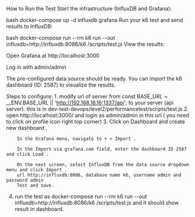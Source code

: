  How to Run the Test
Start the infrastructure (InfluxDB and Grafana):

bash
docker-compose up -d influxdb grafana
Run your k6 test and send results to InfluxDB:

bash
docker-compose run --rm k6 run --out influxdb=http://influxdb:8086/k6 /scripts/test.js
View the results:

Open Grafana at http://localhost:3000

Log in with admin/admin

The pre-configured data source should be ready. You can import the k6 dashboard (ID: 2587) to visualize the results.


Steps to configure:
    1. modify url of server from const BASE_URL = __ENV.BASE_URL || 'http://192.168.18.16:1337/api';
 to your server (api server). this is in dev-test-devops/level2/performancetest/scripts/test.js
 2. open http://localhost:3000/  and login as admin/admin in this url ( you need to click on profile icon right top corner) 
 3. Click on Dashboard and create new dashboard . 

        In the Grafana menu, navigate to + > Import .

        In the Import via grafana.com field, enter the dashboard ID 2587 and click Load .

        On the next screen, select InfluxDB from the data source dropdown menu and click Import .
        url http://influxdb:8086, database name k6, username admin and password admin 
        Test and save.
4. run the test as docker-compose run --rm k6 run --out influxdb=http://influxdb:8086/k6 /scripts/test.js and it should show result in dashboard.